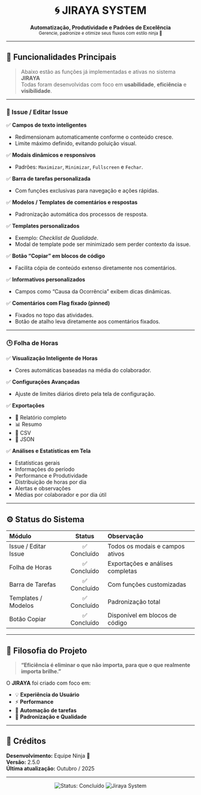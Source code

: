 <h1 align="center">🌀 JIRAYA SYSTEM</h1>

<p align="center">
  <b>Automatização, Produtividade e Padrões de Excelência</b><br>
  <sub>Gerencie, padronize e otimize seus fluxos com estilo ninja 🥷</sub>
</p>

---

## 🚀 Funcionalidades Principais

> Abaixo estão as funções já implementadas e ativas no sistema **JIRAYA**  
> Todas foram desenvolvidas com foco em **usabilidade**, **eficiência** e **visibilidade**.

---

### 🧩 Issue / Editar Issue

✅ **Campos de texto inteligentes**  
- Redimensionam automaticamente conforme o conteúdo cresce.  
- Limite máximo definido, evitando poluição visual.  

✅ **Modais dinâmicos e responsivos**  
- Padrões: `Maximizar`, `Minimizar`, `Fullscreen` e `Fechar`.  

✅ **Barra de tarefas personalizada**  
- Com funções exclusivas para navegação e ações rápidas.  

✅ **Modelos / Templates de comentários e respostas**  
- Padronização automática dos processos de resposta.  

✅ **Templates personalizados**  
- Exemplo: *Checklist de Qualidade*.  
- Modal de template pode ser minimizado sem perder contexto da issue.  

✅ **Botão “Copiar” em blocos de código**  
- Facilita cópia de conteúdo extenso diretamente nos comentários.  

✅ **Informativos personalizados**  
- Campos como “Causa da Ocorrência” exibem dicas dinâmicas.  

✅ **Comentários com Flag fixado (pinned)**  
- Fixados no topo das atividades.  
- Botão de atalho leva diretamente aos comentários fixados.  

---

### 🕒 Folha de Horas

✅ **Visualização Inteligente de Horas**
- Cores automáticas baseadas na média do colaborador.

✅ **Configurações Avançadas**
- Ajuste de limites diários direto pela tela de configuração.

✅ **Exportações**
- 📄 Relatório completo  
- 📊 Resumo  
- 🧾 CSV  
- 🧠 JSON  

✅ **Análises e Estatísticas em Tela**
- Estatísticas gerais  
- Informações do período  
- Performance e Produtividade  
- Distribuição de horas por dia  
- Alertas e observações  
- Médias por colaborador e por dia útil  

---

## ⚙️ Status do Sistema

| Módulo | Status | Observação |
|:-------|:-------:|:-----------|
| Issue / Editar Issue | ✅ Concluído | Todos os modais e campos ativos |
| Folha de Horas | ✅ Concluído | Exportações e análises completas |
| Barra de Tarefas | ✅ Concluído | Com funções customizadas |
| Templates / Modelos | ✅ Concluído | Padronização total |
| Botão Copiar | ✅ Concluído | Disponível em blocos de código |

---

## 🧠 Filosofia do Projeto

> **“Eficiência é eliminar o que não importa, para que o que realmente importa brilhe.”**

O **JIRAYA** foi criado com foco em:
- 💡 **Experiência do Usuário**
- ⚡ **Performance**
- 🧰 **Automação de tarefas**
- 🎯 **Padronização e Qualidade**

---

## 🧾 Créditos

**Desenvolvimento:** Equipe Ninja 🥷  
**Versão:** 2.5.0  
**Última atualização:** Outubro / 2025  

---

<p align="center">
  <img src="https://img.shields.io/badge/STATUS-CONCLU%C3%8DDO-brightgreen?style=for-the-badge" alt="Status: Concluído">
  <img src="https://img.shields.io/badge/JIRAYA-SYSTEM-blueviolet?style=for-the-badge" alt="Jiraya System">
</p>

